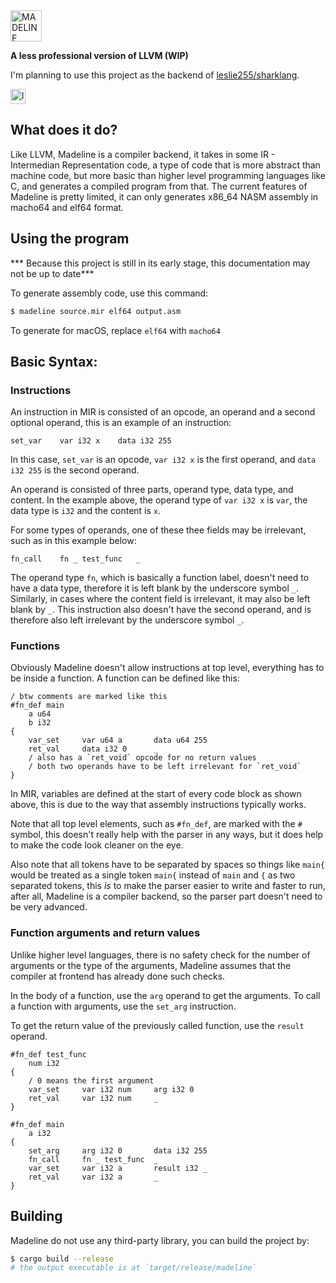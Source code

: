 <img alt="MADELINE" src="https://i.imgur.com/CU7gR2X.png" style="height:50px;">

**A less professional version of LLVM (WIP)**

I'm planning to use this project as the backend of [leslie255/sharklang](https://github.com/leslie255/sharklang).

<img alt="language: rust" src="https://i.imgur.com/Mae21iF.png" style="height:24px;">

## What does it do?
Like LLVM, Madeline is a compiler backend, it takes in some IR - Intermedian Representation code, a type of code that is more abstract than machine code, but more basic than higher level programming languages like C, and generates a compiled program from that.
The current features of Madeline is pretty limited, it can only generates x86_64 NASM assembly in macho64 and elf64 format.

## Using the program
*** Because this project is still in its early stage, this documentation may not be up to date***

To generate assembly code, use this command:
``` Bash
$ madeline source.mir elf64 output.asm
```
To generate for macOS, replace `elf64` with `macho64`

## Basic Syntax:

### Instructions

An instruction in MIR is consisted of an opcode, an operand and a second optional operand, this is an example of an instruction:

```
set_var    var i32 x    data i32 255
```

In this case, `set_var` is an opcode, `var i32 x` is the first operand, and `data i32 255` is the second operand.

An operand is consisted of three parts, operand type, data type, and content. In the example above, the operand type of `var i32 x` is `var`, the data type is `i32` and the content is `x`.


For some types of operands, one of these thee fields may be irrelevant, such as in this example below:
```
fn_call    fn _ test_func	_
```
The operand type `fn`, which is basically a function label, doesn't need to have a data type, therefore it is left blank by the underscore symbol `_`. Similarly, in cases where the content field is irrelevant, it may also be left blank by `_`. This instruction also doesn't have the second operand, and is therefore also left irrelevant by the underscore symbol `_`.


### Functions
Obviously Madeline doesn't allow instructions at top level, everything has to be inside a function. A function can be defined like this:

```
/ btw comments are marked like this
#fn_def main
    a u64
    b i32
{
    var_set     var u64 a       data u64 255
    ret_val     data i32 0      _
    / also has a `ret_void` opcode for no return values
    / both two operands have to be left irrelevant for `ret_void`
}
```

In MIR, variables are defined at the start of every code block as shown above, this is due to the way that assembly instructions typically works.

Note that all top level elements, such as `#fn_def`, are marked with the `#` symbol, this doesn't really help with the parser in any ways, but it does help to make the code look cleaner on the eye.

Also note that all tokens have to be separated by spaces so things like `main{` would be treated as a single token `main{` instead of `main` and `{` as two separated tokens, this *is* to make the parser easier to write and faster to run, after all, Madeline is a compiler backend, so the parser part doesn't need to be very advanced.


### Function arguments and return values
Unlike higher level languages, there is no safety check for the number of arguments or the type of the arguments, Madeline assumes that the compiler at frontend has already done such checks.

In the body of a function, use the `arg` operand to get the arguments. To call a function with arguments, use the `set_arg` instruction.

To get the return value of the previously called function, use the `result` operand.

```
#fn_def test_func
    num i32
{
    / 0 means the first argument
    var_set     var i32 num     arg i32 0
    ret_val     var i32 num     _
}

#fn_def main
    a i32
{
    set_arg     arg i32 0       data i32 255
    fn_call     fn _ test_func	_
    var_set     var i32 a       result i32 _
    ret_val     var i32 a       _
}
```

## Building
Madeline do not use any third-party library, you can build the project by:
``` Bash
$ cargo build --release
# the output executable is at `target/release/madeline`
```
